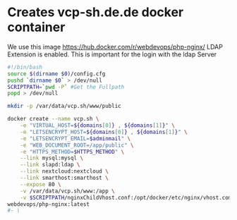 # Creates vcp-sh.de.de docker container

We use this image https://hub.docker.com/r/webdevops/php-nginx/
LDAP Extension is enabled. This is important for the login with the ldap Server

```bash
#!/bin/bash
source $(dirname $0)/config.cfg
pushd `dirname $0` > /dev/null
SCRIPTPATH=`pwd -P` #Get the Fullpath
popd > /dev/null

mkdir -p /var/data/vcp.sh/www/public

docker create --name vcp.sh \
    -e "VIRTUAL_HOST=${domains[0]} , ${domains[1]}" \
    -e "LETSENCRYPT_HOST=${domains[0]} , ${domains[1]}" \
    -e "LETSENCRYPT_EMAIL=$adminmail" \
    -e "WEB_DOCUMENT_ROOT=/app/public" \
    -e "HTTPS_METHOD=$HTTPS_METHOD" \
    --link mysql:mysql \
    --link slapd:ldap \
    --link nextcloud:nextcloud \
    --link smarthost:smarthost \
    --expose 80 \
    -v /var/data/vcp.sh/www:/app \
    -v $SCRIPTPATH/nginxChildVhost.conf:/opt/docker/etc/nginx/vhost.common.d/10-location-root.conf \
webdevops/php-nginx:latest
#- \
```
